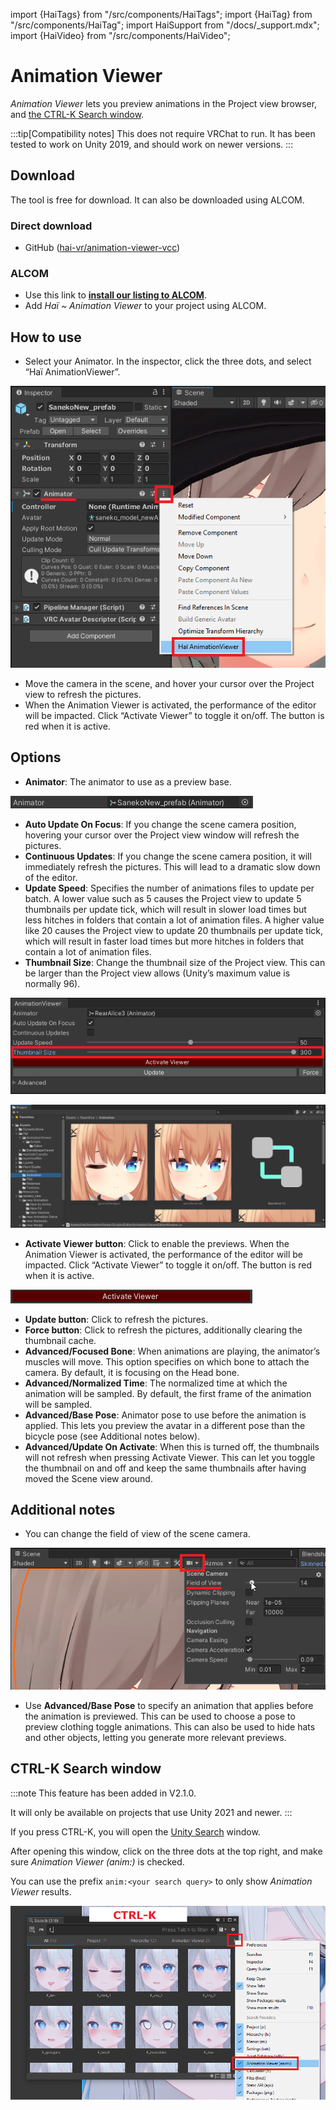 import {HaiTags} from "/src/components/HaiTags";
import {HaiTag} from "/src/components/HaiTag";
import HaiSupport from "/docs/_support.mdx";
import {HaiVideo} from "/src/components/HaiVideo";

# Animation Viewer

<HaiTags>
<HaiTag isUniversal={true} />
</HaiTags>

*Animation Viewer* lets you preview animations in the Project view browser, and [the CTRL-K Search window](#ctrl-k-search-window).

:::tip[Compatibility notes]
This does not require VRChat to run. It has been tested to work on Unity 2019, and should work on newer versions.
:::

<HaiVideo src="./animation-viewer-img/sx_2022-02-02_03-27-39_uYmmptha2T.mp4"></HaiVideo>

## Download

The tool is free for download. It can also be downloaded using ALCOM.

### Direct download

- GitHub ([hai-vr/animation-viewer-vcc](https://github.com/hai-vr/animation-viewer-vcc))

### ALCOM

- Use this link to **[install our listing to ALCOM](vcc://vpm/addRepo?url=https://hai-vr.github.io/vpm-listing/index.json)**.
- Add *Haï ~ Animation Viewer* to your project using ALCOM.

## How to use

- Select your Animator. In the inspector, click the three dots, and select “Haï AnimationViewer”.

![Untitled](animation-viewer-img/Untitled.png)

- Move the camera in the scene, and hover your cursor over the Project view to refresh the pictures.
- When the Animation Viewer is activated, the performance of the editor will be impacted. Click “Activate Viewer” to toggle it on/off. The button is red when it is active.

<HaiSupport/>

## Options

- **Animator**: The animator to use as a preview base.

![Untitled](animation-viewer-img/Untitled%201.png)

- **Auto Update On Focus**: If you change the scene camera position, hovering your cursor over the Project view window will refresh the pictures.
- **Continuous Updates**: If you change the scene camera position, it will immediately refresh the pictures. This will lead to a dramatic slow down of the editor.
- **Update Speed**: Specifies the number of animations files to update per batch.
A lower value such as 5 causes the Project view to update 5 thumbnails per update tick, which will result in slower load times but less hitches in folders that contain a lot of animation files.
A higher value like 20 causes the Project view to update 20 thumbnails per update tick, which will result in faster load times but more hitches in folders that contain a lot of animation files.
- **Thumbnail Size**: Change the thumbnail size of the Project view. This can be larger than the Project view allows (Unity’s maximum value is normally 96).

![Untitled](animation-viewer-img/Untitled%202.png)

![Untitled](animation-viewer-img/Untitled%203.png)

- **Activate Viewer button**: Click to enable the previews.
When the Animation Viewer is activated, the performance of the editor will be impacted. Click “Activate Viewer” to toggle it on/off. The button is red when it is active.

![Untitled](animation-viewer-img/Untitled%204.png)

- **Update button**: Click to refresh the pictures.
- **Force button**: Click to refresh the pictures, additionally clearing the thumbnail cache.
- **Advanced/Focused Bone**: When animations are playing, the animator’s muscles will move.
This option specifies on which bone to attach the camera. By default, it is focusing on the Head bone.
- **Advanced/Normalized Time**: The normalized time at which the animation will be sampled. By default, the first frame of the animation will be sampled.
- **Advanced/Base Pose**: Animator pose to use before the animation is applied.
This lets you preview the avatar in a different pose than the bicycle pose (see Additional notes below).
- **Advanced/Update On Activate**: When this is turned off, the thumbnails will not refresh when pressing Activate Viewer. This can let you toggle the thumbnail on and off and keep the same thumbnails after having moved the Scene view around.

## Additional notes

- You can change the field of view of the scene camera.

![Untitled](animation-viewer-img/Untitled%206.png)

- Use **Advanced/Base Pose** to specify an animation that applies before the animation is previewed.
This can be used to choose a pose to preview clothing toggle animations.
This can also be used to hide hats and other objects, letting you generate more relevant previews.
    
<HaiVideo src="./animation-viewer-img/sx_2022-02-02_03-05-20_QdOYmOWyly.mp4"></HaiVideo>

## CTRL-K Search window

:::note
This feature has been added in V2.1.0.

It will only be available on projects that use Unity 2021 and newer.
:::

If you press CTRL-K, you will open the [Unity Search](https://docs.unity3d.com/Manual/search-overview.html) window.

After opening this window, click on the three dots at the top right, and make sure *Animation Viewer (anim:)* is checked.

You can use the prefix `anim:<your search query>` to only show *Animation Viewer* results.

![Untitled](animation-viewer-img/ctrl-k.png)
